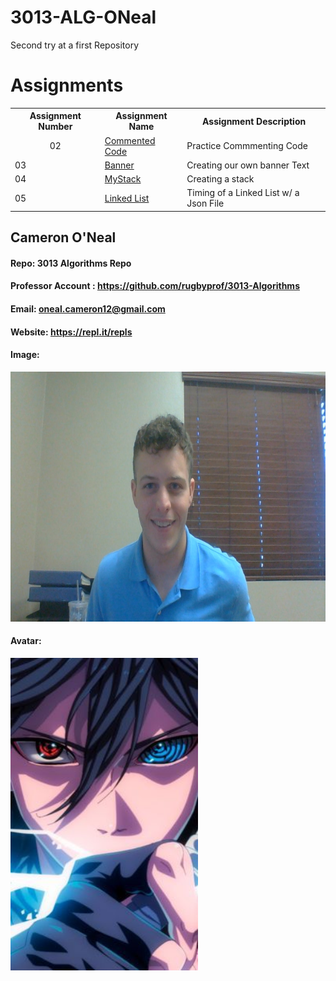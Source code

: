 # 3013-ALG-ONeal
Second try at a first Repository

<head>
  
 <h1> Assignments </h1>

</head>
<body>
<table>
  
  <tr>    
      <th>  Assignment Number  </th>
      <th>  Assignment Name  </th>
      <th>  Assignment Description </th>
  </tr>
  
  <tr> 
      <td> <center>  02 </center> </td>
      <td> <a href="https://github.com/Camigator/3013-ALG-ONeal/tree/master/Assignments/02-CommentedCode"> Commented Code </a> </td>
      <td> Practice Commmenting Code </td>  
  </tr>
  
  <tr>
  <td> 03 </td>
  <td> <a href="https://github.com/Camigator/3013-ALG-ONeal/tree/master/Assignments/03-Banner" > Banner </a> </td>
  <td> Creating our own banner Text </td>
  </tr>
  
  <tr>
  <td> 04 </td>
  <td> <a href="https://github.com/Camigator/3013-ALG-ONeal/tree/master/Assignments/04%20-%20MyStack" > MyStack </a> </td>
  <td> Creating a stack </td>
  </tr>
  
  <tr> 
  <td> 05 </td>
  <td> <a href = "https://github.com/Camigator/3013-ALG-ONeal/tree/master/Assignments/05%20-%20Linked%20List" > Linked List </a> </td>
  <td> Timing of a Linked List w/ a Json File </td>
  </tr>
  
        
</table>
</body>


## Cameron O'Neal

#### Repo: 3013 Algorithms Repo
#### Professor Account : https://github.com/rugbyprof/3013-Algorithms
#### Email: oneal.cameron12@gmail.com
#### Website: https://repl.it/repls
#### Image:
<img src="https://raw.githubusercontent.com/Camigator/3013-ALG-ONeal/master/Pictures/CAM.jpg" width=800 height=400>

#### Avatar: 
<img src="https://github.com/Camigator/3013-ALG-ONeal/blob/master/Pictures/Sasuke.jpg" width=300 height=500>

